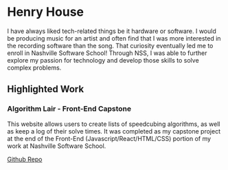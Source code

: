 # Henry House
I have always liked tech-related things be it hardware or software. I would be producing music for an
artist and often find that I was more interested in the recording software than the song. That curiosity
eventually led me to enroll in Nashville Software School! Through NSS, I was able to further explore my passion for technology and develop those skills to solve complex problems.

## Highlighted Work

### Algorithm Lair - Front-End Capstone

This website allows users to create lists of speedcubing algorithms, as well as keep a log of their solve times. It was completed as my capstone project at the end of the Front-End (Javascript/React/HTML/CSS) portion of my work at Nashville Software School.

<a href="https://github.com/HankHaus/algorithm-lair-capstone">Github Repo</a>
